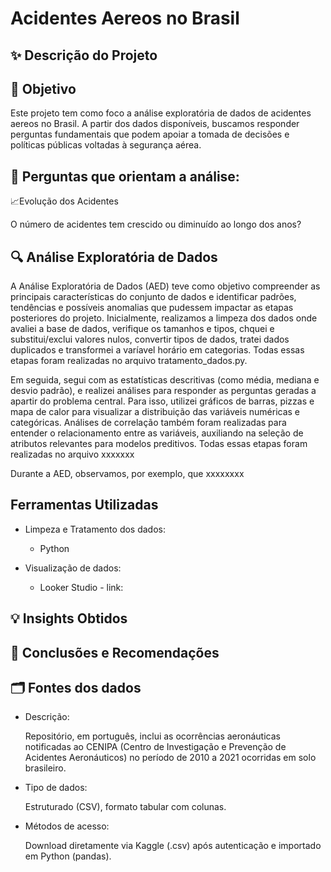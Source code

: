 # Acidentes Aereos no Brasil


## ✨ Descrição do Projeto


## 🎯 Objetivo
Este projeto tem como foco a análise exploratória de dados de acidentes aereos no Brasil. A partir dos dados disponíveis, buscamos responder perguntas fundamentais que podem apoiar a tomada de decisões e políticas públicas voltadas à segurança aérea.

## 🔎 Perguntas que orientam a análise:
📈Evolução dos Acidentes

O número de acidentes tem crescido ou diminuído ao longo dos anos?



## 🔍 Análise Exploratória de Dados
A Análise Exploratória de Dados (AED) teve como objetivo compreender as principais características do conjunto de dados e identificar padrões, tendências e possíveis anomalias que pudessem impactar as etapas posteriores do projeto. Inicialmente, realizamos a limpeza dos dados onde avaliei a base de dados, verifique os tamanhos e tipos, chquei e substitui/exclui valores nulos, convertir tipos de dados, tratei dados duplicados e transformei a varíavel horário em categorias. Todas essas etapas foram realizadas no arquivo tratamento_dados.py.

Em seguida, segui com as estatísticas descritivas (como média, mediana e desvio padrão), e realizei análises para responder as perguntas geradas a apartir do problema central. Para isso, utilizei gráficos de barras, pizzas e mapa de calor para visualizar a distribuição das variáveis numéricas e categóricas. Análises de correlação também foram realizadas para entender o relacionamento entre as variáveis, auxiliando na seleção de atributos relevantes para modelos preditivos. Todas essas etapas foram realizadas no arquivo xxxxxxx

Durante a AED, observamos, por exemplo, que xxxxxxxx

## Ferramentas Utilizadas

- Limpeza e Tratamento dos dados:

  - Python

- Visualização de dados:

  - Looker Studio - link:


## 💡 Insights Obtidos


## 📌 Conclusões e Recomendações


## 🗂️ Fontes dos dados
- Descrição:
  
  Repositório, em português, inclui as ocorrências aeronáuticas notificadas ao CENIPA (Centro de Investigação e Prevenção de Acidentes Aeronáuticos) no período de 2010 a 2021 ocorridas em solo brasileiro.

- Tipo de dados:
  
  Estruturado (CSV), formato tabular com colunas.

- Métodos de acesso:
  
  Download diretamente via Kaggle (.csv) após autenticação e importado em Python (pandas).
